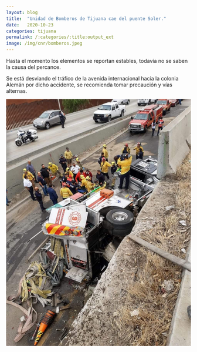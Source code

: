```yaml
---
layout: blog
title:  "Unidad de Bomberos de Tijuana cae del puente Soler."
date:   2020-10-23 
categories: tijuana
permalink: /:categories/:title:output_ext
image: /img/cnr/bomberos.jpeg
---
```


Hasta el momento los elementos se reportan estables, todavía no se saben la causa del percance.

Se está desviando el tráfico de la avenida internacional hacia la colonia Alemán por dicho accidente, se recomienda tomar precaución y vías alternas.

<div id="carouselExampleSlidesOnly" class="carousel slide" data-ride="carousel">
  <div class="carousel-inner">
    <div class="carousel-item active">
       <img class="d-block w-100" src="/img/cnr/bomberos.jpeg" loading="lazy"  alt="bomberos">
    </div>
  </div>
</div>